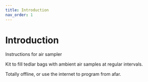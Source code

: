 ```yaml
---
title: Introduction
nav_order: 1
---
```




# Introduction

Instructions for air sampler

Kit to fill tedlar bags with ambient air samples at regular intervals.

Totally offline, or use the internet to program from afar.


